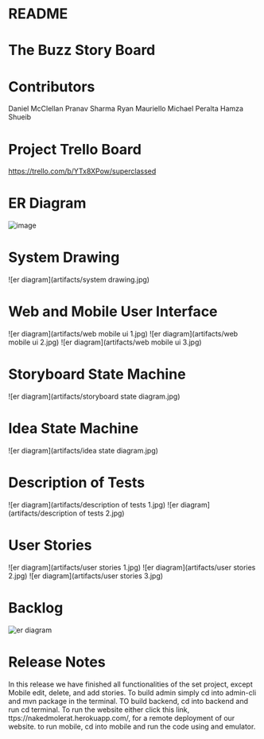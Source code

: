 # README #

# The Buzz Story Board #

# Contributors #
Daniel McClellan
Pranav Sharma 
Ryan Mauriello
Michael Peralta
Hamza Shueib


# Project Trello Board #
https://trello.com/b/YTx8XPow/superclassed

# ER Diagram #
![image](https://user-images.githubusercontent.com/107317017/226130727-d2737d59-4a0c-4465-8104-fa5822f1c7c6.png)
# System Drawing #
![er diagram](artifacts/system drawing.jpg)

# Web and Mobile User Interface #
![er diagram](artifacts/web mobile ui 1.jpg)
![er diagram](artifacts/web mobile ui 2.jpg)
![er diagram](artifacts/web mobile ui 3.jpg)

# Storyboard State Machine #
![er diagram](artifacts/storyboard state diagram.jpg)

# Idea State Machine #
![er diagram](artifacts/idea state diagram.jpg)

# Description of Tests #
![er diagram](artifacts/description of tests 1.jpg)
![er diagram](artifacts/description of tests 2.jpg)

# User Stories #
![er diagram](artifacts/user stories 1.jpg)
![er diagram](artifacts/user stories 2.jpg)
![er diagram](artifacts/user stories 3.jpg)

# Backlog #
![er diagram](artifacts/backlog.jpg)

# Release Notes #
In this release we have finished all functionalities of the set project, except Mobile edit, delete, and add stories. To build admin simply cd into admin-cli and mvn package in the terminal. TO build backend, cd into backend and run cd terminal. To run the website either click this link, ttps://nakedmolerat.herokuapp.com/, for a remote deployment of our website. to run mobile, cd into mobile and run the code using and emulator.
